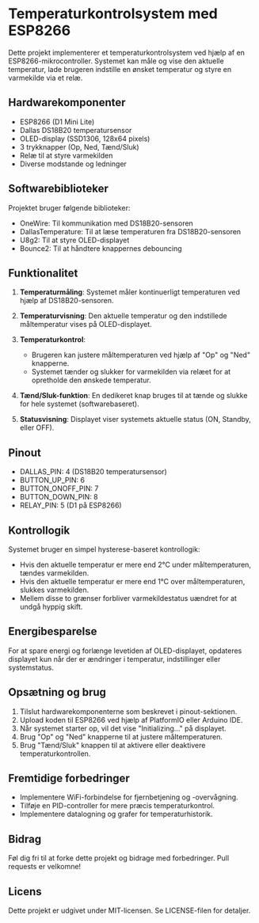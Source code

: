 # Temperaturkontrolsystem med ESP8266

Dette projekt implementerer et temperaturkontrolsystem ved hjælp af en ESP8266-mikrocontroller. Systemet kan måle og vise den aktuelle temperatur, lade brugeren indstille en ønsket temperatur og styre en varmekilde via et relæ.

## Hardwarekomponenter

- ESP8266 (D1 Mini Lite)
- Dallas DS18B20 temperatursensor
- OLED-display (SSD1306, 128x64 pixels)
- 3 trykknapper (Op, Ned, Tænd/Sluk)
- Relæ til at styre varmekilden
- Diverse modstande og ledninger

## Softwarebiblioteker

Projektet bruger følgende biblioteker:
- OneWire: Til kommunikation med DS18B20-sensoren
- DallasTemperature: Til at læse temperaturen fra DS18B20-sensoren
- U8g2: Til at styre OLED-displayet
- Bounce2: Til at håndtere knappernes debouncing

## Funktionalitet

1. **Temperaturmåling**: Systemet måler kontinuerligt temperaturen ved hjælp af DS18B20-sensoren.

2. **Temperaturvisning**: Den aktuelle temperatur og den indstillede måltemperatur vises på OLED-displayet.

3. **Temperaturkontrol**: 
   - Brugeren kan justere måltemperaturen ved hjælp af "Op" og "Ned" knapperne.
   - Systemet tænder og slukker for varmekilden via relæet for at opretholde den ønskede temperatur.

4. **Tænd/Sluk-funktion**: En dedikeret knap bruges til at tænde og slukke for hele systemet (softwarebaseret).

5. **Statusvisning**: Displayet viser systemets aktuelle status (ON, Standby, eller OFF).

## Pinout

- DALLAS_PIN: 4 (DS18B20 temperatursensor)
- BUTTON_UP_PIN: 6
- BUTTON_ONOFF_PIN: 7
- BUTTON_DOWN_PIN: 8
- RELAY_PIN: 5 (D1 på ESP8266)

## Kontrollogik

Systemet bruger en simpel hysterese-baseret kontrollogik:
- Hvis den aktuelle temperatur er mere end 2°C under måltemperaturen, tændes varmekilden.
- Hvis den aktuelle temperatur er mere end 1°C over måltemperaturen, slukkes varmekilden.
- Mellem disse to grænser forbliver varmekildestatus uændret for at undgå hyppig skift.

## Energibesparelse

For at spare energi og forlænge levetiden af OLED-displayet, opdateres displayet kun når der er ændringer i temperatur, indstillinger eller systemstatus.

## Opsætning og brug

1. Tilslut hardwarekomponenterne som beskrevet i pinout-sektionen.
2. Upload koden til ESP8266 ved hjælp af PlatformIO eller Arduino IDE.
3. Når systemet starter op, vil det vise "Initializing..." på displayet.
4. Brug "Op" og "Ned" knapperne til at justere måltemperaturen.
5. Brug "Tænd/Sluk" knappen til at aktivere eller deaktivere temperaturkontrollen.

## Fremtidige forbedringer

- Implementere WiFi-forbindelse for fjernbetjening og -overvågning.
- Tilføje en PID-controller for mere præcis temperaturkontrol.
- Implementere datalogning og grafer for temperaturhistorik.

## Bidrag

Føl dig fri til at forke dette projekt og bidrage med forbedringer. Pull requests er velkomne!

## Licens

Dette projekt er udgivet under MIT-licensen. Se LICENSE-filen for detaljer.
